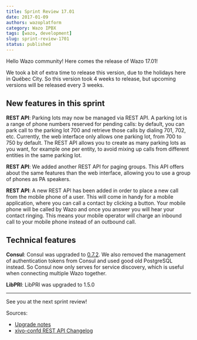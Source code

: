 ```yaml
---
title: Sprint Review 17.01
date: 2017-01-09
authors: wazoplatform
category: Wazo IPBX
tags: [wazo, development]
slug: sprint-review-1701
status: published
---
```


Hello Wazo community! Here comes the release of Wazo 17.01!

We took a bit of extra time to release this version, due to the holidays here in Québec City. So this version took 4 weeks to release, but upcoming versions will be released every 3 weeks.

## New features in this sprint

**REST API**: Parking lots may now be managed via REST API. A parking lot is a range of phone numbers reserved for pending calls: by default, you can park call to the parking lot 700 and retrieve those calls by dialing 701, 702, etc. Currently, the web interface only allows one parking lot, from 700 to 750 by default. The REST API allows you to create as many parking lots as you want, for example one per entity, to avoid mixing up calls from different entities in the same parking lot.

**REST API**: We added another REST API for paging groups. This API offers about the same features than the web interface, allowing you to use a group of phones as PA speakers.

**REST API**: A new REST API has been added in order to place a new call from the mobile phone of a user. This will come in handy for a mobile application, where you can call a contact by clicking a button. Your mobile phone will be called by Wazo and once you answer you will hear your contact ringing. This means your mobile operator will charge an inbound call to your mobile phone instead of an outbound call.

## Technical features

**Consul**: Consul was upgraded to [0.7.2](https://github.com/hashicorp/consul/blob/v0.7.2/CHANGELOG.md). We also removed the management of authentication tokens from Consul and used good old PostgreSQL instead. So Consul now only serves for service discovery, which is useful when connecting multiple Wazo together.

**LibPRI**: LibPRI was upgraded to 1.5.0

---

See you at the next sprint review!

<!-- truncate -->

Sources:

- [Upgrade notes](https://wazo.readthedocs.io/en/wazo-17.01/upgrade/upgrade.html#upgrade-notes)
- [xivo-confd REST API Changelog](https://wazo.readthedocs.io/en/wazo-17.01/api_sdk/rest_api/confd/changelog.html)
